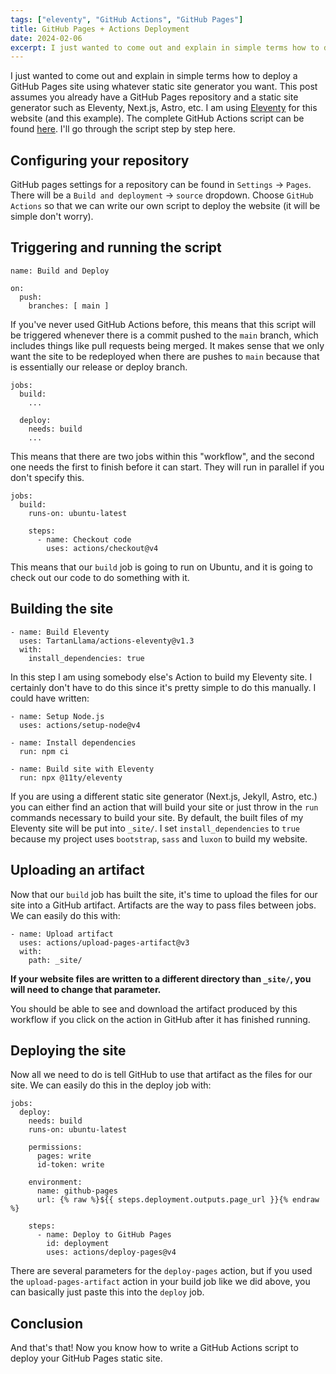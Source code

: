 ```yaml
---
tags: ["eleventy", "GitHub Actions", "GitHub Pages"]
title: GitHub Pages + Actions Deployment
date: 2024-02-06
excerpt: I just wanted to come out and explain in simple terms how to deploy a GitHub Pages site using whatever static site generator you want. I am using Eleventy for this website (and this example). The complete GitHub Actions script can be found here. I'll go through the script step by step here.
---
```


I just wanted to come out and explain in simple terms how to deploy a GitHub Pages site using whatever static site generator you want. This post assumes you already have a GitHub Pages repository and a static site generator such as Eleventy, Next.js, Astro, etc. I am using [Eleventy](https://11ty.dev) for this website (and this example). The complete GitHub Actions script can be found [here](https://github.com/rcxwhiz/rcxwhiz.github.io/blob/main/.github/workflows/main.yml). I'll go through the script step by step here.

## Configuring your repository

GitHub pages settings for a repository can be found in `Settings` -> `Pages`. There will be a `Build and deployment` -> `source` dropdown. Choose `GitHub Actions` so that we can write our own script to deploy the website (it will be simple don't worry).

## Triggering and running the script

```
name: Build and Deploy

on:
  push:
    branches: [ main ]
```
If you've never used GitHub Actions before, this means that this script will be triggered whenever there is a commit pushed to the `main` branch, which includes things like pull requests being merged. It makes sense that we only want the site to be redeployed when there are pushes to `main` because that is essentially our release or deploy branch.

```
jobs:
  build:
    ...

  deploy:
    needs: build
    ...
```
This means that there are two jobs within this "workflow", and the second one needs the first to finish before it can start. They will run in parallel if you don't specify this.

```
jobs:
  build:
    runs-on: ubuntu-latest

    steps:
      - name: Checkout code
        uses: actions/checkout@v4
```
This means that our `build` job is going to run on Ubuntu, and it is going to check out our code to do something with it.

## Building the site

```
- name: Build Eleventy
  uses: TartanLlama/actions-eleventy@v1.3
  with:
    install_dependencies: true
```
In this step I am using somebody else's Action to build my Eleventy site. I certainly don't have to do this since it's pretty simple to do this manually. I could have written:

```
- name: Setup Node.js
  uses: actions/setup-node@v4

- name: Install dependencies
  run: npm ci

- name: Build site with Eleventy
  run: npx @11ty/eleventy
```

If you are using a different static site generator (Next.js, Jekyll, Astro, etc.) you can either find an action that will build your site or just throw in the `run` commands necessary to build your site. By default, the built files of my Eleventy site will be put into `_site/`. I set `install_dependencies` to `true` because my project uses `bootstrap`, `sass` and `luxon` to build my website. 

## Uploading an artifact

Now that our `build` job has built the site, it's time to upload the files for our site into a GitHub artifact. Artifacts are the way to pass files between jobs. We can easily do this with:

```
- name: Upload artifact
  uses: actions/upload-pages-artifact@v3
  with:
    path: _site/
```

**If your website files are written to a different directory than `_site/`, you will need to change that parameter.**

You should be able to see and download the artifact produced by this workflow if you click on the action in GitHub after it has finished running. 

## Deploying the site

Now all we need to do is tell GitHub to use that artifact as the files for our site. We can easily do this in the deploy job with:

```
jobs:
  deploy:
    needs: build
    runs-on: ubuntu-latest

    permissions:
      pages: write
      id-token: write

    environment:
      name: github-pages
      url: {% raw %}${{ steps.deployment.outputs.page_url }}{% endraw %}

    steps:
      - name: Deploy to GitHub Pages
        id: deployment
        uses: actions/deploy-pages@v4
```

There are several parameters for the `deploy-pages` action, but if you used the `upload-pages-artifact` action in your build job like we did above, you can basically just paste this into the `deploy` job.

## Conclusion

And that's that! Now you know how to write a GitHub Actions script to deploy your GitHub Pages static site. 
